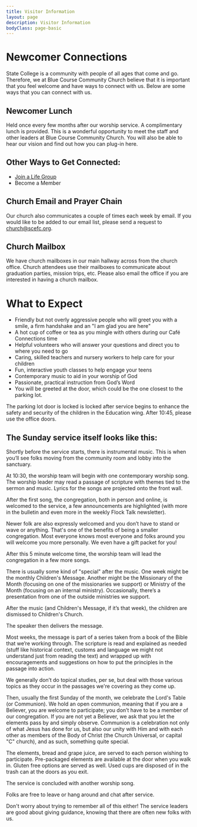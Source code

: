 ```yaml
---
title: Visitor Information
layout: page
description: Visitor Information
bodyClass: page-basic
---
```


# Newcomer Connections

State College is a community with people of all ages that come and go.  Therefore, we at Blue Course Community Church believe 
that it is important that you feel welcome and have ways to connect with us. Below are some ways that you can connect with us.

## Newcomer Lunch
Held once every few months after our worship service.  A complimentary lunch is provided. This is a wonderful opportunity to 
meet the staff and other leaders at Blue Course Community Church.  You will also be able to hear our vision and find out how 
you can plug-in here. 
 
## Other Ways to Get Connected:
* [Join a Life Group](/ministries/life-groups/)
* Become a Member

## Church Email and Prayer Chain
Our church also communicates a couple of times each week by email. If you would like to be added to our email list, please send 
a request to [church@scefc.org](mailto:church@scefc.org).

## Church Mailbox
We have church mailboxes in our main hallway across from the church office.  Church attendees use their mailboxes to 
communicate about graduation parties, mission trips, etc. Please also email the office if you are interested in having a 
church mailbox.

# What to Expect
* Friendly but not overly aggressive people who will greet you with a smile, a firm handshake and an "I am glad you are here"
* A hot cup of coffee or tea as you mingle with others during our Café Connections time
* Helpful volunteers who will answer your questions and direct you to where you need to go
* Caring, skilled teachers and nursery workers to help care for your children
* Fun, interactive youth classes to help engage your teens
* Contemporary music to aid in your worship of God
* Passionate, practical instruction from God’s Word
* You will be greeted at the door, which could be the one closest to the parking lot. 

The parking lot door is locked is locked after service begins to enhance the safety and security of the children in the 
Education wing. After 10:45, please use the office doors.

## The Sunday service itself looks like this:

Shortly before the service starts, there is instrumental music. This is when you’ll see folks moving from the community room 
and lobby into the sanctuary.

At 10:30, the worship team will begin with one contemporary worship song. The worship leader may read a passage of scripture 
with themes tied to the sermon and music. Lyrics for the songs are projected onto the front wall.

After the first song, the congregation, both in person and online, is welcomed to the service, a few announcements are 
highlighted (with more in the bulletin and even more in the weekly Flock Talk newsletter).

Newer folk are also expressly welcomed and you don’t have to stand or wave or anything. That's one of the benefits of being 
a smaller congregation. Most everyone knows most everyone and folks around you will welcome you more personally. We even have 
a gift packet for you!

After this 5 minute welcome time, the worship team will lead the congregation in a few more songs.

There is usually some kind of "special" after the music. One week might be the monthly Children's Message. Another might be 
the Missionary of the Month (focusing on one of the missionaries we support) or Ministry of the Month (focusing on an 
internal ministry). Occasionally, there’s a presentation from one of the outside ministries we support.

After the music (and Children's Message, if it’s that week), the children are dismissed to Children's Church.

The speaker then delivers the message.

Most weeks, the message is part of a series taken from a book of the Bible that we’re working through. The scripture is read 
and explained as needed (stuff like historical context, customs and language we might not understand just from reading the 
text) and wrapped up with encouragements and suggestions on how to put the principles in the passage into action.

We generally don’t do topical studies, per se, but deal with those various topics as they occur in the passages we're covering 
as they come up.

Then, usually the first Sunday of the month, we celebrate the Lord's Table (or Communion). We hold an open communion, 
meaning that if you are a Believer, you are welcome to participate; you don’t have to be a member of our congregation. If you 
are not yet a Believer, we ask that you let the elements pass by and simply observe. Communion is a celebration not only of 
what Jesus has done for us, but also our unity with Him and with each other as members of the Body of Christ (the 
Church Universal, or capital "C" church), and as such, something quite special.

The elements, bread and grape juice, are served to each person wishing to participate. Pre-packaged elements are available at 
the door when you walk in. Gluten free options are served as well. Used cups are disposed of in the trash can at the doors as 
you exit.

The service is concluded with another worship song.

Folks are free to leave or hang around and chat after service.

Don't worry about trying to remember all of this either! The service leaders are good about giving guidance, knowing that 
there are often new folks with us.